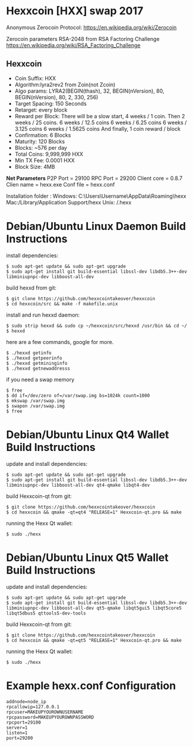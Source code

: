 


# **Hexxcoin [HXX] swap 2017**

Anonymous Zerocoin Protocol:
https://en.wikipedia.org/wiki/Zerocoin

Zerocoin  parameters RSA-2048 from RSA Factoring Challenge
https://en.wikipedia.org/wiki/RSA_Factoring_Challenge

Hexxcoin
----------------
* Coin Suffix: HXX
* Algorithm:lyra2rev2 from Zoin(not Zcoin)
* Algo params: LYRA2(BEGIN(thash), 32, BEGIN(nVersion), 80, BEGIN(nVersion), 80, 2, 330, 256)
* Target Spacing: 150 Seconds
* Retarget: every block
* Reward per Block: 
	There will be a slow start, 4 weeks / 1 coin.
	Then 2 weeks / 25 coins.
	6 weeks / 12.5 coins
	6 weeks / 6.25 coins
	6 weeks / 3.125 coins
	6 weeks / 1.5625 coins
	And finally, 1 coin reward / block
* Confirmation: 6 Blocks
* Maturity: 120 Blocks
* Blocks: ~576 per day
* Total Coins: 9,999,999 HXX
* Min TX Fee: 0.0001 HXX
* Block Size: 4MB


**Net Parameters**
P2P Port = 29100
RPC Port = 29200
Client core = 0.8.7
Clien name = hexx.exe
Conf file = hexx.conf

Installation folder :
Windows: C:\Users\Username\AppData\Roaming\hexx
Mac:/Library/Application Support/hexx
Unix: /.hexx




Debian/Ubuntu Linux Daemon Build Instructions
================================================

install dependencies:

    $ sudo apt-get update && sudo apt-get upgrade
    $ sudo apt-get install git build-essential libssl-dev libdb5.3++-dev libminiupnpc-dev libboost-all-dev

build hexxd from git:

    $ git clone https://github.com/hexxcointakeover/hexxcoin
    $ cd hexxcoin/src && make -f makefile.unix
   
install and run hexxd daemon:

    $ sudo strip hexxd && sudo cp ~/hexxcoin/src/hexxd /usr/bin && cd ~/
    $ hexxd

here are a few commands, google for more.

    $ ./hexxd getinfo
    $ ./hexxd getpeerinfo
    $ ./hexxd getmininginfo
    $ ./hexxd getnewaddresss
	
	
if you need a swap memory

    $ free
    $ dd if=/dev/zero of=/var/swap.img bs=1024k count=1000
    $ mkswap /var/swap.img
    $ swapon /var/swap.img	
    $ free	
	
	

Debian/Ubuntu Linux Qt4 Wallet Build Instructions
================================================

update and install dependencies:

    $ sudo apt-get update && sudo apt-get upgrade
    $ sudo apt-get install git build-essential libssl-dev libdb5.3++-dev libminiupnpc-dev libboost-all-dev qt4-qmake libqt4-dev
build Hexxcoin-qt from git:

    $ git clone https://github.com/hexxcointakeover/hexxcoin
    $ cd hexxcoin && qmake -qt=qt4 "RELEASE=1" Hexxcoin-qt.pro && make
 
running the Hexx Qt wallet:

    $ sudo ./hexx
 
 Debian/Ubuntu Linux Qt5 Wallet Build Instructions
================================================

update and install dependencies:

    $ sudo apt-get update && sudo apt-get upgrade
    $ sudo apt-get install git build-essential libssl-dev libdb5.3++-dev libminiupnpc-dev libboost-all-dev qt5-qmake libqt5gui5 libqt5core5 libqt5dbus5 qttools5-dev-tools
build Hexxcoin-qt from git:

    $ git clone https://github.com/hexxcointakeover/hexxcoin
    $ cd hexxcoin && qmake -qt=qt5 "RELEASE=1" Hexxcoin-qt.pro && make
 
running the Hexx Qt wallet:

    $ sudo ./hexx

Example hexx.conf Configuration
===================================================

	addnode=node_ip
	rpcallowip=127.0.0.1
	rpcuser=MAKEUPYOUROWNUSERNAME
	rpcpassword=MAKEUPYOUROWNPASSWORD
	rpcport=29100
	server=1
	listen=1
	port=29200
	
	



